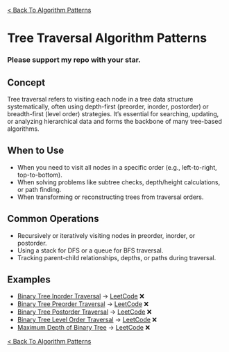 [< Back To Algorithm Patterns](../../)

# Tree Traversal Algorithm Patterns
### Please support my repo with your star.

## Concept
Tree traversal refers to visiting each node in a tree data structure systematically, often using depth-first (preorder, inorder, postorder) or breadth-first (level order) strategies. It’s essential for searching, updating, or analyzing hierarchical data and forms the backbone of many tree-based algorithms.

## When to Use
- When you need to visit all nodes in a specific order (e.g., left-to-right, top-to-bottom).
- When solving problems like subtree checks, depth/height calculations, or path finding.
- When transforming or reconstructing trees from traversal orders.

## Common Operations
- Recursively or iteratively visiting nodes in preorder, inorder, or postorder.
- Using a stack for DFS or a queue for BFS traversal.
- Tracking parent-child relationships, depths, or paths during traversal.

## Examples
- [Binary Tree Inorder Traversal]() → [LeetCode](https://leetcode.com/problems/binary-tree-inorder-traversal) ❌
- [Binary Tree Preorder Traversal]() → [LeetCode](https://leetcode.com/problems/binary-tree-preorder-traversal) ❌
- [Binary Tree Postorder Traversal]() → [LeetCode](https://leetcode.com/problems/binary-tree-postorder-traversal) ❌
- [Binary Tree Level Order Traversal]() → [LeetCode](https://leetcode.com/problems/binary-tree-level-order-traversal) ❌
- [Maximum Depth of Binary Tree]() → [LeetCode](https://leetcode.com/problems/maximum-depth-of-binary-tree) ❌

[< Back To Algorithm Patterns](../../)
